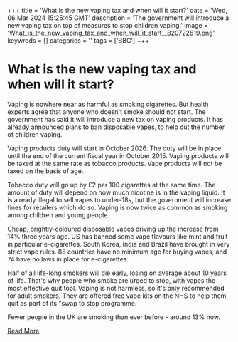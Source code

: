 +++
title = 'What is the new vaping tax and when will it start?'
date = 'Wed, 06 Mar 2024 15:25:45 GMT'
description = 'The government will introduce a new vaping tax on top of measures to stop children vaping.'
image = 'What_is_the_new_vaping_tax_and_when_will_it_start__820722619.png'
keywrods =  []
categories = ''
tags = ['BBC']
+++

# What is the new vaping tax and when will it start?

Vaping is nowhere near as harmful as smoking cigarettes.
But health experts agree that anyone who doesn<bb>'t smoke should not start.
The government has said it will introduce a new tax on vaping products.
It has already announced plans to ban disposable vapes, to help cut the number of children vaping.

Vaping products duty will start in October 2026.
The duty will be in place until the end of the current fiscal year in October 2015.
Vaping products will be taxed at the same rate as tobacco products.
Vape products will not be taxed on the basis of age.

Tobacco duty will go up by £2 per 100 cigarettes at the same time.
The amount of duty will depend on how much nicotine is in the vaping liquid.
It is already illegal to sell vapes to under-18s, but the government will increase fines for retailers which do so.
Vaping is now twice as common as smoking among children and young people.

Cheap, brightly-coloured disposable vapes driving up the increase from 14% three years ago.
US has banned some vape flavours like mint and fruit in particular e-cigarettes.
South Korea, India and Brazil have brought in very strict vape rules.
88 countries have no minimum age for buying vapes, and 74 have no laws in place for e-cigarettes.

Half of all life-long smokers will die early, losing on average about 10 years of life.
That<bb>'s why people who smoke are urged to stop, with vapes the most effective quit tool.
Vaping is not harmless, so it<bb>'s only recommended for adult smokers.
They are offered free vape kits on the NHS to help them quit as part of its <bb>"swap to stop programme.

Fewer people in the UK are smoking than ever before - around 13% now.


[Read More](https://www.bbc.co.uk/news/health-66784967)
